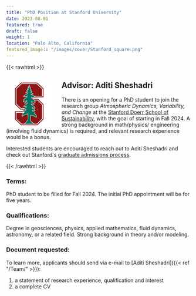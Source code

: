 ```yaml
---
title: "PhD Position at Stanford University"
date: 2023-08-01
featured: true
draft: false
weight: 1
location: "Palo Alto, California"
featured_image:: "/images/cover/Stanford_square.png"
---
```

{{< rawhtml >}}
<div>
<img src="/Jobs/images/Stanford_square.png" alt="tesr" style="float:left;width:25%;height:25%;padding:0 25px 0 0;">
<h2> Advisor: Aditi Sheshadri </h2>                                           
<!-- ![logo](/images/cover/Goethe_square.png) -->
<!-- <a href="/pdfs/PhD_Ulrich.pdf">PDF Here</a> -->

<p>There is an opening for a PhD student to join the research group <i>Atmospheric Dynamics, Variability, and Change</i> at the <a href="https://eddy.stanford.edu/">Stanford Doerr School of Sustainability</a>, with the goal of starting in Fall 2024. A strong background in math/physics/ engineering (involving fluid dynamics) is required, and relevant research experience would be a bonus. <p> Interested students are encouraged to reach out to Aditi Sheshadri and check out Stanford's <a href="https://earth.stanford.edu/ess/admissions">graduate admissions process</a>. </p>
</div>
{{< /rawhtml >}}
<!--more-->




### Terms:
PhD student to be filled for Fall 2024.
The initial PhD appointment will be for five years.

### Qualifications:
Degree in geosciences, physics, applied mathematics, fluid dynamics, astronomy, or a related field.
Strong background in theory and/or modeling.

### Document requested:
To learn more, applicants should send via e-mail to [Aditi Sheshadri]({{< ref "/Team/" >}}):
1. a statement of research experience, qualification and interest
2. a complete CV
